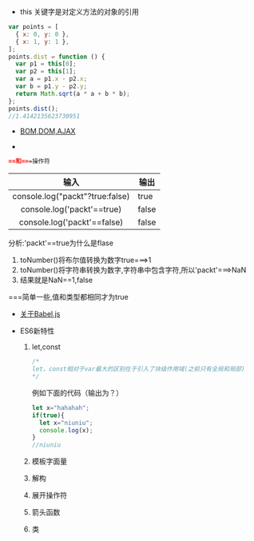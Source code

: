 - this 关键字是对定义方法的对象的引用

```javascript
var points = [
  { x: 0, y: 0 },
  { x: 1, y: 1 },
];
points.dist = function () {
  var p1 = this[0];
  var p2 = this[1];
  var a = p1.x - p2.x;
  var b = p1.y - p2.y;
  return Math.sqrt(a * a + b * b);
};
points.dist();
//1.4142135623730951
```

- [BOM,DOM,AJAX](https://techbrood.com/h5b2a?p=js-bom)

- 

  ```markdown
  ==和===操作符
  ```

  |              输入               | 输出  |
  | :-----------------------------: | ----- |
  | console.log("packt"?true:false) | true  |
  |   console.log('packt'==true)    | false |
  |   console.log('packt'==false)   | false |

  分析:'packt'==true为什么是flase

  1. toNumber()将布尔值转换为数字true===>1
  2. toNumber()将字符串转换为数字,字符串中包含字符,所以'packt'===>NaN
  3. 结果就是NaN==1,false

  ===简单一些,值和类型都相同才为true

- [关于Babel.js](https://www.babeljs.cn/)

- ES6新特性
  1. let,const
  
     ```javascript
     /*
     let，const相对于var最大的区别在于引入了块级作用域(之前只有全局和局部)
     */
     ```
  
     例如下面的代码（输出为？）
  
     ```javascript
     let x="hahahah";
     if(true){
       let x="niuniu";
       console.log(x);
     }
     //niuniu
     ```
  
  2. 模板字面量
  
  3. 解构
  
  4. 展开操作符
  
  5. 箭头函数
  
  6. 类
  
     